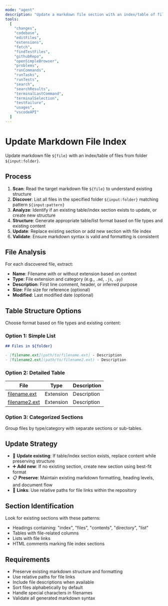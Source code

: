 ```yaml
---
mode: "agent"
description: "Update a markdown file section with an index/table of files from a specified folder."
tools:
  [
    "changes",
    "codebase",
    "editFiles",
    "extensions",
    "fetch",
    "findTestFiles",
    "githubRepo",
    "openSimpleBrowser",
    "problems",
    "runCommands",
    "runTasks",
    "runTests",
    "search",
    "searchResults",
    "terminalLastCommand",
    "terminalSelection",
    "testFailure",
    "usages",
    "vscodeAPI"
  ]
---
```


# Update Markdown File Index

Update markdown file `${file}` with an index/table of files from folder `${input:folder}`.

## Process

1. **Scan**: Read the target markdown file `${file}` to understand existing structure
2. **Discover**: List all files in the specified folder `${input:folder}` matching pattern `${input:pattern}`
3. **Analyze**: Identify if an existing table/index section exists to update, or create new structure
4. **Structure**: Generate appropriate table/list format based on file types and existing content
5. **Update**: Replace existing section or add new section with file index
6. **Validate**: Ensure markdown syntax is valid and formatting is consistent

## File Analysis

For each discovered file, extract:

- **Name**: Filename with or without extension based on context
- **Type**: File extension and category (e.g., `.md`, `.js`, `.py`)
- **Description**: First line comment, header, or inferred purpose
- **Size**: File size for reference (optional)
- **Modified**: Last modified date (optional)

## Table Structure Options

Choose format based on file types and existing content:

### Option 1: Simple List

```markdown
## Files in ${folder}

- [filename.ext](path/to/filename.ext) - Description
- [filename2.ext](path/to/filename2.ext) - Description
```

### Option 2: Detailed Table

| File                                   | Type      | Description |
| -------------------------------------- | --------- | ----------- |
| [filename.ext](path/to/filename.ext)   | Extension | Description |
| [filename2.ext](path/to/filename2.ext) | Extension | Description |

### Option 3: Categorized Sections

Group files by type/category with separate sections or sub-tables.

## Update Strategy

- 🔄 **Update existing**: If table/index section exists, replace content while preserving structure
- ➕ **Add new**: If no existing section, create new section using best-fit format
- 📋 **Preserve**: Maintain existing markdown formatting, heading levels, and document flow
- 🔗 **Links**: Use relative paths for file links within the repository

## Section Identification

Look for existing sections with these patterns:

- Headings containing: "index", "files", "contents", "directory", "list"
- Tables with file-related columns
- Lists with file links
- HTML comments marking file index sections

## Requirements

- Preserve existing markdown structure and formatting
- Use relative paths for file links
- Include file descriptions when available
- Sort files alphabetically by default
- Handle special characters in filenames
- Validate all generated markdown syntax
